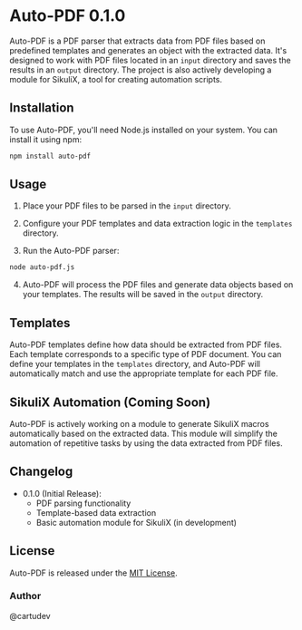 # Auto-PDF 0.1.0

Auto-PDF is a PDF parser that extracts data from PDF files based on predefined templates and generates an object with the extracted data. It's designed to work with PDF files located in an `input` directory and saves the results in an `output` directory. The project is also actively developing a module for SikuliX, a tool for creating automation scripts.

## Installation

To use Auto-PDF, you'll need Node.js installed on your system. You can install it using npm:

```bash
npm install auto-pdf
```

## Usage

1. Place your PDF files to be parsed in the `input` directory.

2. Configure your PDF templates and data extraction logic in the `templates` directory.

3. Run the Auto-PDF parser:

```bash
node auto-pdf.js
```

4. Auto-PDF will process the PDF files and generate data objects based on your templates. The results will be saved in the `output` directory.

## Templates

Auto-PDF templates define how data should be extracted from PDF files. Each template corresponds to a specific type of PDF document. You can define your templates in the `templates` directory, and Auto-PDF will automatically match and use the appropriate template for each PDF file.

## SikuliX Automation (Coming Soon)

Auto-PDF is actively working on a module to generate SikuliX macros automatically based on the extracted data. This module will simplify the automation of repetitive tasks by using the data extracted from PDF files.

## Changelog

- 0.1.0 (Initial Release):
  - PDF parsing functionality
  - Template-based data extraction
  - Basic automation module for SikuliX (in development)

## License

Auto-PDF is released under the [MIT License](LICENSE).
### Author
@cartudev